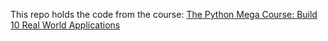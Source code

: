 This repo holds the code from the course: [The Python Mega Course: Build 10 Real World Applications](https://www.udemy.com/course/the-python-mega-course/)
